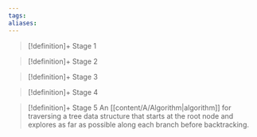 ```yaml
---
tags:
aliases:
---
```


> [!definition]+ Stage 1
>

> [!definition]+ Stage 2
>

> [!definition]+ Stage 3
>

> [!definition]+ Stage 4
>

> [!definition]+ Stage 5
> An [[content/A/Algorithm|algorithm]] for traversing a tree data structure that starts at the root node and explores as far as possible along each branch before backtracking.



